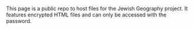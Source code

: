 This page is a public repo to host files for the Jewish Geography project. It features encrypted HTML files and can only be accessed with the password.